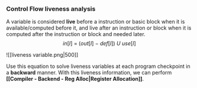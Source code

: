 ### Control Flow liveness analysis
A variable is considered **live** before a instruction or basic block when it is available/computed before it, and live after an instruction or block when it is computed after the instruction or block and needed later.
$$in[I]\ =\ (out[I]\ -\ def[I])\ U\ use[I]$$

![[liveness variable.png|500]]

Use this equation to solve liveness variables at each program checkpoint in a **backward** manner. With this liveness information, we can perform **[[Compiler - Backend - Reg Alloc|Register Allocation]]**.